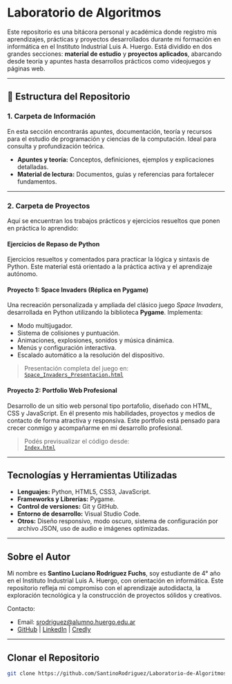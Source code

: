 # Laboratorio de Algoritmos

Este repositorio es una bitácora personal y académica donde registro mis aprendizajes, prácticas y proyectos desarrollados durante mi formación en informática en el Instituto Industrial Luis A. Huergo. Está dividido en dos grandes secciones: **material de estudio** y **proyectos aplicados**, abarcando desde teoría y apuntes hasta desarrollos prácticos como videojuegos y páginas web.

---

## 📁 Estructura del Repositorio

### 1. Carpeta de Información

En esta sección encontrarás apuntes, documentación, teoría y recursos para el estudio de programación y ciencias de la computación. Ideal para consulta y profundización teórica.

- **Apuntes y teoría:** Conceptos, definiciones, ejemplos y explicaciones detalladas.
- **Material de lectura:** Documentos, guías y referencias para fortalecer fundamentos.

---

### 2. Carpeta de Proyectos

Aquí se encuentran los trabajos prácticos y ejercicios resueltos que ponen en práctica lo aprendido:

#### Ejercicios de Repaso de Python

Ejercicios resueltos y comentados para practicar la lógica y sintaxis de Python. Este material está orientado a la práctica activa y el aprendizaje autónomo.

#### Proyecto 1: Space Invaders (Réplica en Pygame)

Una recreación personalizada y ampliada del clásico juego *Space Invaders*, desarrollada en Python utilizando la biblioteca **Pygame**. Implementa:

- Modo multijugador.
- Sistema de colisiones y puntuación.
- Animaciones, explosiones, sonidos y música dinámica.
- Menús y configuración interactiva.
- Escalado automático a la resolución del dispositivo.

> Presentación completa del juego en:  
> [`Space_Invaders_Presentacion.html`](Html's%20Secundarios/Space_Invaders_Presentacion.html)

#### Proyecto 2: Portfolio Web Profesional

Desarrollo de un sitio web personal tipo portafolio, diseñado con HTML, CSS y JavaScript. En él presento mis habilidades, proyectos y medios de contacto de forma atractiva y responsiva. Este portfolio está pensado para crecer conmigo y acompañarme en mi desarrollo profesional.

> Podés previsualizar el código desde:  
> [`Index.html`](Index.html)

---

## Tecnologías y Herramientas Utilizadas

- **Lenguajes:** Python, HTML5, CSS3, JavaScript.
- **Frameworks y Librerías:** Pygame.
- **Control de versiones:** Git y GitHub.
- **Entorno de desarrollo:** Visual Studio Code.
- **Otros:** Diseño responsivo, modo oscuro, sistema de configuración por archivo JSON, uso de audio e imágenes optimizadas.

---

## Sobre el Autor

Mi nombre es **Santino Luciano Rodriguez Fuchs**, soy estudiante de 4° año en el Instituto Industrial Luis A. Huergo, con orientación en informática. Este repositorio refleja mi compromiso con el aprendizaje autodidacta, la exploración tecnológica y la construcción de proyectos sólidos y creativos.

Contacto:  
- Email: srodriguez@alumno.huergo.edu.ar  
- [GitHub](https://github.com/SantinoRodriguez) | [LinkedIn](https://linkedin.com/in/santino-rodriguez) | [Credly](https://www.credly.com/users/santino-luciano-rodriguez-fuchs/edit)

---

## Clonar el Repositorio

```bash
git clone https://github.com/SantinoRodriguez/Laboratorio-de-Algoritmos.git
